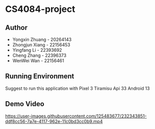 # CS4084-project

## Author
* Yongxin Zhuang - 20264143
* Zhongjun Xiang - 22156453
* Yingfang Li - 22393692
* Cheng Zhang - 22396373
* WenWei Wan	- 22156461


## Running Environment
  Suggest to run this application with Pixel 3 Tiramisu Api 33 Android 13



## Demo Video
https://user-images.githubusercontent.com/125483677/232343851-ddf8cc56-7a7e-4117-962e-11c0bd3cc0b9.mp4

